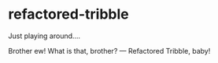 # refactored-tribble
Just playing around....

Brother ew! What is that, brother?
— Refactored Tribble, baby!
